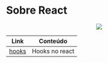 # Sobre React
<div align="center">
    <img src="https://img.icons8.com/?size=100&id=123603&format=png&color=000000">
</div>

| Link  | Conteúdo |
| ------------- | ------------- |
| [hooks](hooks.md)  | Hooks no react  |
